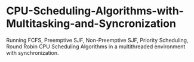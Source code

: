 # CPU-Scheduling-Algorithms-with-Multitasking-and-Syncronization
Running FCFS, Preemptive SJF, Non-Preemptive SJF, Priority Scheduling, Round Robin CPU Scheduling Algorithms in a multithreaded environment with synchronization.
